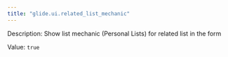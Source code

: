 ```yaml
---
title: "glide.ui.related_list_mechanic"
---
```


Description: Show list mechanic (Personal Lists) for related list in the form


Value: `true`